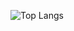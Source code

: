 ![Top Langs](https://github-readme-stats.vercel.app/api/top-langs/?username=webshining&theme=buefy&hide_border=true&bg_color=30,904e95,e96443&title_color=fff&text_color=fff&layout=compact)
